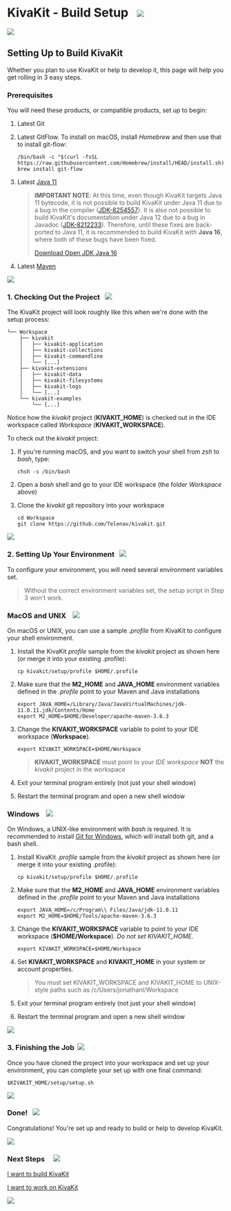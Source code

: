 # KivaKit - Build Setup   <img src="https://www.kivakit.org/images/box-32.png" srcset="https://www.kivakit.org/images/box-32-2x.png 2x"/>

<img src="https://www.kivakit.org/images/horizontal-line-512.png" srcset="https://www.kivakit.org/images/horizontal-line-512-2x.png 2x"/>

## Setting Up to Build KivaKit

Whether you plan to use KivaKit or help to develop it, this page will help you get rolling in 3 easy steps.

### Prerequisites

You will need these products, or compatible products, set up to begin:

1. Latest Git
2. Latest GitFlow. To install on macOS, install *Homebrew* and then use that to install git-flow:

       /bin/bash -c "$(curl -fsSL https://raw.githubusercontent.com/Homebrew/install/HEAD/install.sh)"
       brew install git-flow

2. Latest [Java 11](https://www.oracle.com/java/technologies/javase/jdk11-archive-downloads.html)

   > **IMPORTANT NOTE**: At this time, even though KivaKit targets Java 11 bytecode, it is not possible to build KivaKit under Java 11 due to a bug in the compiler ([JDK-8254557](https://bugs.openjdk.java.net/browse/JDK-8254557)). It is also not possible to build KivaKit's documentation under Java 12 due to a bug in Javadoc ([JDK-8212233](https://bugs.openjdk.java.net/browse/JDK-8212233)). Therefore, until these fixes are back-ported to Java 11, it is recommended to build KivaKit with **Java 16**, where both of these bugs have been fixed.
   >
   > [Download Open JDK Java 16](https://adoptopenjdk.net/?variant=openjdk16&jvmVariant=hotspot)

3. Latest [Maven](https://maven.apache.org/download.cgi)

<img src="https://www.kivakit.org/images/horizontal-line-512.png" srcset="https://www.kivakit.org/images/horizontal-line-512-2x.png 2x"/>

### 1. Checking Out the Project   <img src="https://www.kivakit.org/images/down-arrow-32.png" srcset="https://www.kivakit.org/images/down-arrow-32-2x.png 2x"/>

The KivaKit project will look roughly like this when we're done with the setup process:

    └── Workspace
        ├── kivakit
        │   ├── kivakit-application
        │   ├── kivakit-collections
        │   ├── kivakit-commandline
        │   └── [...]
        ├── kivakit-extensions
        │   ├── kivakit-data
        │   ├── kivakit-filesystems
        │   ├── kivakit-logs
        │   └── [...]
        └── kivakit-examples
            └── [...]

Notice how the *kivakit* project (**KIVAKIT_HOME**) is checked out in the IDE workspace called
*Workspace* (**KIVAKIT_WORKSPACE**).

To check out the *kivakit* project:

1. If you're running macOS, and you want to switch your shell from *zsh* to *bash*, type:

       chsh -s /bin/bash

2. Open a *bash* shell and go to your IDE workspace (the folder *Workspace* above)
3. Clone the *kivakit* git repository into your workspace

       cd Workspace 
       git clone https://github.com/Telenav/kivakit.git

<img src="https://www.kivakit.org/images/horizontal-line-512.png" srcset="https://www.kivakit.org/images/horizontal-line-512-2x.png 2x"/>

### 2. Setting Up Your Environment   <img src="https://www.kivakit.org/images/box-32.png" srcset="https://www.kivakit.org/images/box-32-2x.png 2x"/>

To configure your environment, you will need several environment variables set.

> Without the correct environment variables set, the setup script in Step 3 won't work.

### MacOS and UNIX    <img src="https://www.kivakit.org/images/bluebook-32.png" srcset="https://www.kivakit.org/images/bluebook-32-2x.png 2x"/>

On macOS or UNIX, you can use a sample *.profile* from KivaKit to configure your shell environment.

1. Install the KivaKit *profile* sample from the *kivakit* project as shown here (or merge it into your existing .profile):

       cp kivakit/setup/profile $HOME/.profile

2. Make sure that the **M2_HOME** and **JAVA_HOME** environment variables defined in the *.profile*
   point to your Maven and Java installations

       export JAVA_HOME=/Library/Java/JavaVirtualMachines/jdk-11.0.11.jdk/Contents/Home 
       export M2_HOME=$HOME/Developer/apache-maven-3.6.3

3. Change the **KIVAKIT_WORKSPACE** variable to point to your IDE workspace (**Workspace**).

       export KIVAKIT_WORKSPACE=$HOME/Workspace

   > **KIVAKIT_WORKSPACE** must point to your *IDE workspace* **NOT** the *kivakit* project in the workspace

4. Exit your terminal program entirely (not just your shell window)

5. Restart the terminal program and open a new shell window

### Windows &nbsp;&nbsp; <img src="https://www.kivakit.org/images/window-32.png" srcset="https://www.kivakit.org/images/window-32-2x.png 2x"/>

On Windows, a UNIX-like environment with *bash* is required. It is recommended to install [Git for Windows](https://gitforwindows.org/), which will install both git, and a bash shell.

1. Install KivaKit *.profile* sample from the *kivakit* project as shown here
   (or merge it into your existing .profile):

       cp kivakit/setup/profile $HOME/.profile

2. Make sure that the **M2_HOME** and **JAVA_HOME** environment variables defined in the *.profile*
   point to your Maven and Java installations

       export JAVA_HOME=/c/Program\\ Files/Java/jdk-11.0.11  
       export M2_HOME=$HOME/Tools/apache-maven-3.6.3

3. Change the **KIVAKIT_WORKSPACE** variable to point to your IDE workspace (**$HOME/Workspace**).
   _Do not set KIVAKIT_HOME._

       export KIVAKIT_WORKSPACE=$HOME/Workspace

4. Set **KIVAKIT_WORKSPACE** and **KIVAKIT_HOME** in your system or account properties.

   > You must set KIVAKIT_WORKSPACE and KIVAKIT_HOME to UNIX-style paths such as /c/Users/jonathanl/Workspace

5. Exit your terminal program entirely (not just your shell window)

6. Restart the terminal program and open a new shell window

<img src="https://www.kivakit.org/images/horizontal-line-512.png" srcset="https://www.kivakit.org/images/horizontal-line-512-2x.png 2x"/>

### 3. Finishing the Job  <img src="https://www.kivakit.org/images/stars-32.png" srcset="https://www.kivakit.org/images/stars-32-2x.png 2x"/>

Once you have cloned the project into your workspace and set up your environment, you can complete your set up with one final command:

    $KIVAKIT_HOME/setup/setup.sh

<img src="https://www.kivakit.org/images/horizontal-line-512.png" srcset="https://www.kivakit.org/images/horizontal-line-512-2x.png 2x"/>

### Done!   <img src="https://www.kivakit.org/images/rocket-32.png" srcset="https://www.kivakit.org/images/rocket-32-2x.png 2x"/>

Congratulations! You're set up and ready to build or help to develop KivaKit.

<img src="https://www.kivakit.org/images/horizontal-line-512.png" srcset="https://www.kivakit.org/images/horizontal-line-512-2x.png 2x"/>

### Next Steps &nbsp; &nbsp;  <img src="https://www.kivakit.org/images/footprints-32.png" srcset="https://www.kivakit.org/images/footprints-32-2x.png 2x"/>

[I want to build KivaKit](building.md)

[I want to work on KivaKit](../developing/index.md)


<img src="https://www.kivakit.org/images/horizontal-line-512.png" srcset="https://www.kivakit.org/images/horizontal-line-512-2x.png 2x"/>
